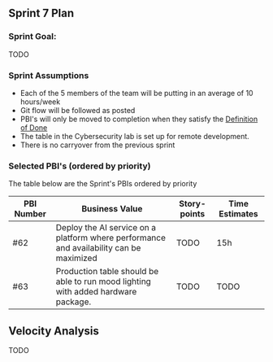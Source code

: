 ## Sprint 7 Plan

### Sprint Goal:
TODO

### Sprint Assumptions

* Each of the 5 members of the team will be putting in an average of 10 hours/week
* Git flow will be followed as posted
* PBI's will only be moved to completion when they satisfy the [Definition of Done](/msoe.edu/sdl/sd21/sisyphus/msoe-sisbot/-/wikis/Process/Definition%20of%20Done)
* The table in the Cybersecurity lab is set up for remote development.
* There is no carryover from the previous sprint

### Selected PBI's (ordered by priority)
The table below are the Sprint's PBIs ordered by priority


| PBI Number | Business Value | Story-points | Time Estimates | 
| ---------- | -------------- | ------------ | -------------- |
| #62 | Deploy the AI service on a platform where performance and availability can be maximized | TODO | 15h |
| #63 | Production table should be able to run mood lighting with added hardware package. | TODO | TODO |

## Velocity Analysis
TODO